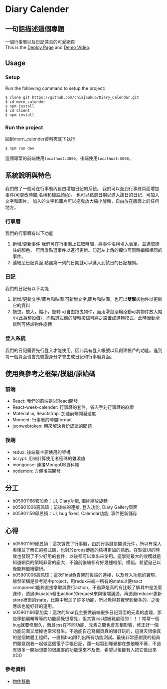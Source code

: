 ﻿# Diary Calender

## 一句話描述這個專題
一個行事曆以及日記兼具的可愛網頁  
This is the [Deploy Page]('https://guarded-beyond-74616.herokuapp.com/app') and [Demo Video]('https://youtu.be/NUjAfht8ofQ').
## Usage

### Setup
Run the following command to setup the project:  

```
$ clone git https://github.com/chiajoukuo/Diary_Calendar.git
$ cd mern_calender
$ npm install   
$ cd client 
$ npm install
```  

### Run the project
回到mern_calender資料夾底下執行
```
$ npm run dev
```

這個專案的前端使用`localhost:3000`，後端使用`localhost:5000`。


## 系統說明與特色
我們做了一個可在行事曆內自由增加日記的系統。
我們可以進到行事曆頁面增加事件(可更改時間,名稱和標註顏色)。
也可以點選日期以進入該日的日記，可加入文字和圖片。
加入的文字和圖片可以拖曳放大縮小旋轉，自由放在版面上的任何地方。

### 行事曆
我們的行事曆有以下功能
1. 新增/更新事件
    我們可在行事曆上拉取時間，將事件名稱填入表單，並選取標註的顏色。
    可再度點選事件以進行更新。勾選左上角的欄位可同時編輯相同的事件。
2. 連結至日記頁面
    點選第一列的日期就可以進入到該日的日記裡頭。

### 日記
我們的日記有以下功能
1. 新增/更新文字/圖片和貼圖
    可新增文字,圖片和貼圖，也可以**雙擊**該物件以更新它的資料
2. 拖曳，放大，縮小，旋轉
    可自由拖曳物件，而用滑鼠滾輪滾動可將物件放大縮小(此為預設值)，而點選左側的旋轉按鈕可將之設置成選轉模式，此時滾動滑鼠則可將該物件旋轉
    
### 登入系統
我們的日記需要先行登入才能使用。因此具有登入帳號以及創建帳戶的功能。進到每一個頁面也會先驗證身分才會生成日記和行事曆頁面。

## 使用與參考之框架/模組/原始碼

### 前端
- React: 我們的前端是以React開發
- React-week-calender: 行事曆的套件，省去手刻行事曆的麻煩
- Material ui, Reactstrap: 加速前端開發速度
- Moment: 行事曆的時間format 
- jsonwebtoken: 用來解決身份認證的問題

### 後端
- redux: 後端最主要使用的架構
- bcrypt: 用來計算使用者密碼的雜湊值
- mongoose: 連接MongoDB資料庫
- nodemon: 方便後端開發


## 分工
- b05901166郭加柔：UI, Diary功能, 圖片縮放旋轉
- b05901006高珮瑋：前後端的連接, 登入功能, Diary Gallery頁面
- b05901159邱昱禎：UI, bug fixed, Calendar功能, 事件更新儲存

## 心得
- b05901159邱昱禎：這次實做了行事曆，由於行事曆是開源元件，所以有深入看懂並了解它的程式碼，也對於props傳遞的結構更加的熟悉。在製做UI的時候也發現了不少好用的套件，以後都可以拿出來使用。這學期最大的收穫就是知道網頁的領域非常的龐大，不論前後端都有好幾種框架，模組。希望自己以後能夠繼續鑽研。
- b05901006高珮瑋：這次Final負責架前後端的連接，以及登入功能的實現，雖然架構是參考期中project，用redux來統一所有的state以便react component能夠直接拿取與實行action，不過算是真的有比較了解其中是怎麼運作，透過dispatch發出action的request來與後端溝通，再透過reducer更新store裡面的state，比期中增加了許多功能，所以覺得其實學到蠻多的，之後應該也能好好的運用。
- b05901166郭加柔：這次的final我主要做前端很多日記頁面的元素的處理，那些移動編輯等等的功能感覺很常見，但其實css超級難處理的！！！常常一個bug就要修很久，而且css在不同功能、元素之間也會互相影響，修正好一個功能前面又壞掉也常常發生。不過能自己寫網頁真的蠻好玩的，這幾天很像真的是個軟體工程師，一直抓bug跟列出所有功能測試。最後非常感謝我的組員們願意跟我一起做這個電子手帳日記，還一起寫到睡覺都在想他睡不著，不過有很多一開始想要的很厲害的功能還來不及做，希望以後能有人把它做出來XDD

### 參考資料
* [物件移動](https://medium.com/@crazypixel/mastering-drag-drop-with-reactjs-part-01-39bed3d40a03)

